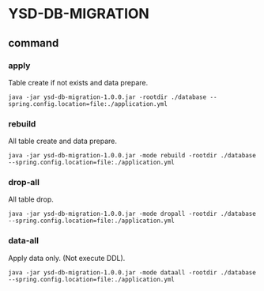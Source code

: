 # YSD-DB-MIGRATION

## command

### apply
Table create if not exists and data prepare.

```
java -jar ysd-db-migration-1.0.0.jar -rootdir ./database --spring.config.location=file:./application.yml
```

### rebuild
All table create and data prepare.

```
java -jar ysd-db-migration-1.0.0.jar -mode rebuild -rootdir ./database --spring.config.location=file:./application.yml
```

### drop-all
All table drop.

```
java -jar ysd-db-migration-1.0.0.jar -mode dropall -rootdir ./database --spring.config.location=file:./application.yml
```

### data-all
Apply data only. (Not execute DDL).

```
java -jar ysd-db-migration-1.0.0.jar -mode dataall -rootdir ./database --spring.config.location=file:./application.yml
```
